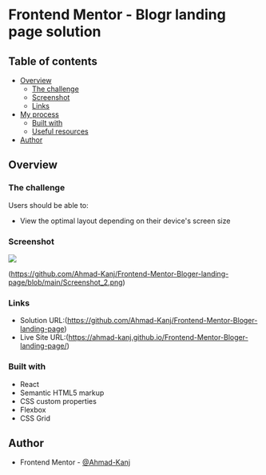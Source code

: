 # Frontend Mentor - Blogr landing page solution

## Table of contents

- [Overview](#overview)
  - [The challenge](#the-challenge)
  - [Screenshot](#screenshot)
  - [Links](#links)
- [My process](#my-process)
  - [Built with](#built-with)
  - [Useful resources](#useful-resources)
- [Author](#author)

## Overview

### The challenge

Users should be able to:

- View the optimal layout depending on their device's screen size

### Screenshot

![](https://github.com/Ahmad-Kanj/Frontend-Mentor-Bloger-landing-page/blob/main/Screenshot_1.png)

(https://github.com/Ahmad-Kanj/Frontend-Mentor-Bloger-landing-page/blob/main/Screenshot_2.png)

### Links

- Solution URL:(https://github.com/Ahmad-Kanj/Frontend-Mentor-Bloger-landing-page)
- Live Site URL:(https://ahmad-kanj.github.io/Frontend-Mentor-Bloger-landing-page/)

### Built with

- React
- Semantic HTML5 markup
- CSS custom properties
- Flexbox
- CSS Grid

## Author

- Frontend Mentor - [@Ahmad-Kanj](https://www.frontendmentor.io/profile/Ahmad-Kanj)
